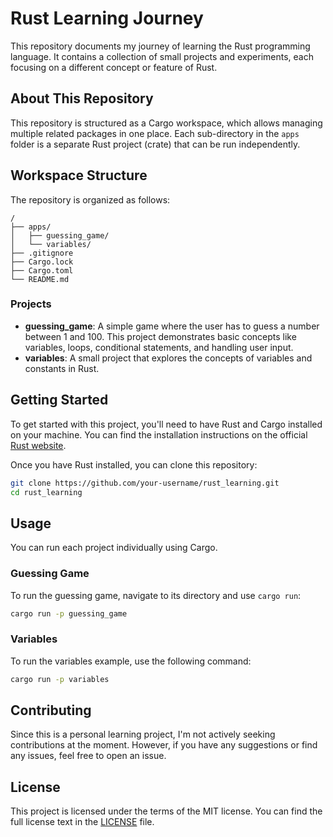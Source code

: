 # Rust Learning Journey

This repository documents my journey of learning the Rust programming language. It contains a collection of small projects and experiments, each focusing on a different concept or feature of Rust.

## About This Repository

This repository is structured as a Cargo workspace, which allows managing multiple related packages in one place. Each sub-directory in the `apps` folder is a separate Rust project (crate) that can be run independently.

## Workspace Structure

The repository is organized as follows:

```
/
├── apps/
│   ├── guessing_game/
│   └── variables/
├── .gitignore
├── Cargo.lock
├── Cargo.toml
└── README.md
```

### Projects

*   **guessing_game**: A simple game where the user has to guess a number between 1 and 100. This project demonstrates basic concepts like variables, loops, conditional statements, and handling user input.
*   **variables**: A small project that explores the concepts of variables and constants in Rust.

## Getting Started

To get started with this project, you'll need to have Rust and Cargo installed on your machine. You can find the installation instructions on the official [Rust website](https://www.rust-lang.org/tools/install).

Once you have Rust installed, you can clone this repository:

```bash
git clone https://github.com/your-username/rust_learning.git
cd rust_learning
```

## Usage

You can run each project individually using Cargo.

### Guessing Game

To run the guessing game, navigate to its directory and use `cargo run`:

```bash
cargo run -p guessing_game
```

### Variables

To run the variables example, use the following command:

```bash
cargo run -p variables
```

## Contributing

Since this is a personal learning project, I'm not actively seeking contributions at the moment. However, if you have any suggestions or find any issues, feel free to open an issue.

## License

This project is licensed under the terms of the MIT license. You can find the full license text in the [LICENSE](LICENSE) file.
